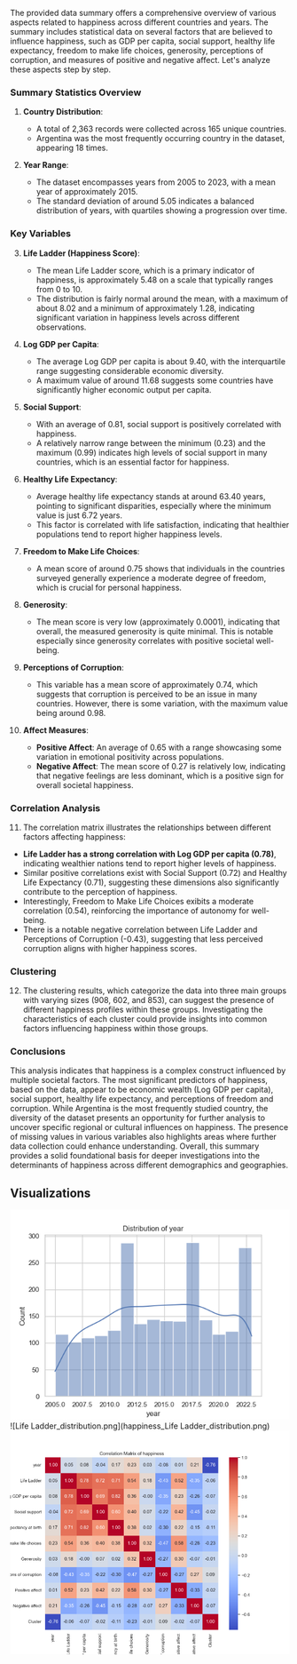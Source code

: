 The provided data summary offers a comprehensive overview of various aspects related to happiness across different countries and years. The summary includes statistical data on several factors that are believed to influence happiness, such as GDP per capita, social support, healthy life expectancy, freedom to make life choices, generosity, perceptions of corruption, and measures of positive and negative affect. Let's analyze these aspects step by step.

### Summary Statistics Overview

1. **Country Distribution**:
   - A total of 2,363 records were collected across 165 unique countries.
   - Argentina was the most frequently occurring country in the dataset, appearing 18 times.

2. **Year Range**:
   - The dataset encompasses years from 2005 to 2023, with a mean year of approximately 2015.
   - The standard deviation of around 5.05 indicates a balanced distribution of years, with quartiles showing a progression over time.

### Key Variables

3. **Life Ladder (Happiness Score)**:
   - The mean Life Ladder score, which is a primary indicator of happiness, is approximately 5.48 on a scale that typically ranges from 0 to 10.
   - The distribution is fairly normal around the mean, with a maximum of about 8.02 and a minimum of approximately 1.28, indicating significant variation in happiness levels across different observations.

4. **Log GDP per Capita**:
   - The average Log GDP per capita is about 9.40, with the interquartile range suggesting considerable economic diversity.
   - A maximum value of around 11.68 suggests some countries have significantly higher economic output per capita.

5. **Social Support**:
   - With an average of 0.81, social support is positively correlated with happiness.
   - A relatively narrow range between the minimum (0.23) and the maximum (0.99) indicates high levels of social support in many countries, which is an essential factor for happiness.

6. **Healthy Life Expectancy**:
   - Average healthy life expectancy stands at around 63.40 years, pointing to significant disparities, especially where the minimum value is just 6.72 years.
   - This factor is correlated with life satisfaction, indicating that healthier populations tend to report higher happiness levels.

7. **Freedom to Make Life Choices**:
   - A mean score of around 0.75 shows that individuals in the countries surveyed generally experience a moderate degree of freedom, which is crucial for personal happiness.

8. **Generosity**:
   - The mean score is very low (approximately 0.0001), indicating that overall, the measured generosity is quite minimal. This is notable especially since generosity correlates with positive societal well-being.

9. **Perceptions of Corruption**:
   - This variable has a mean score of approximately 0.74, which suggests that corruption is perceived to be an issue in many countries. However, there is some variation, with the maximum value being around 0.98.

10. **Affect Measures**:
    - **Positive Affect**: An average of 0.65 with a range showcasing some variation in emotional positivity across populations.
    - **Negative Affect**: The mean score of 0.27 is relatively low, indicating that negative feelings are less dominant, which is a positive sign for overall societal happiness.

### Correlation Analysis

11. The correlation matrix illustrates the relationships between different factors affecting happiness:
   - **Life Ladder has a strong correlation with Log GDP per capita (0.78)**, indicating wealthier nations tend to report higher levels of happiness.
   - Similar positive correlations exist with Social Support (0.72) and Healthy Life Expectancy (0.71), suggesting these dimensions also significantly contribute to the perception of happiness.
   - Interestingly, Freedom to Make Life Choices exibits a moderate correlation (0.54), reinforcing the importance of autonomy for well-being.
   - There is a notable negative correlation between Life Ladder and Perceptions of Corruption (-0.43), suggesting that less perceived corruption aligns with higher happiness scores.

### Clustering

12. The clustering results, which categorize the data into three main groups with varying sizes (908, 602, and 853), can suggest the presence of different happiness profiles within these groups. Investigating the characteristics of each cluster could provide insights into common factors influencing happiness within those groups.

### Conclusions

This analysis indicates that happiness is a complex construct influenced by multiple societal factors. The most significant predictors of happiness, based on the data, appear to be economic wealth (Log GDP per capita), social support, healthy life expectancy, and perceptions of freedom and corruption. While Argentina is the most frequently studied country, the diversity of the dataset presents an opportunity for further analysis to uncover specific regional or cultural influences on happiness. The presence of missing values in various variables also highlights areas where further data collection could enhance understanding. Overall, this summary provides a solid foundational basis for deeper investigations into the determinants of happiness across different demographics and geographies.

## Visualizations

![year_distribution.png](happiness_year_distribution.png)
![Life Ladder_distribution.png](happiness_Life Ladder_distribution.png)
![correlation_heatmap.png](happiness_correlation_matrix.png)
